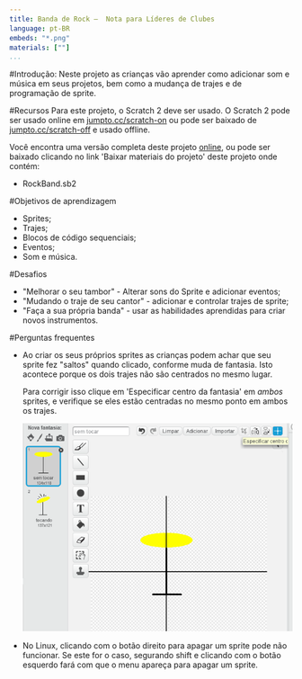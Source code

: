 ```yaml
---
title: Banda de Rock —  Nota para Líderes de Clubes
language: pt-BR
embeds: "*.png"
materials: [""]
...
```


#Introdução:
Neste projeto as crianças vão aprender como adicionar som e música em seus projetos, bem como a mudança de trajes e de programação de sprite.

#Recursos
Para este projeto, o Scratch 2 deve ser usado. O Scratch 2 pode ser usado online em [jumpto.cc/scratch-on](http://jumpto.cc/scratch-on) ou pode ser baixado de [jumpto.cc/scratch-off](http://jumpto.cc/scratch-off) e usado offline.

Você encontra uma versão completa deste projeto <a href="http://scratch.mit.edu/projects/26741186/#editor">online</a>, ou pode ser baixado clicando no link 'Baixar materiais do projeto' deste projeto onde contém:

+ RockBand.sb2

#Objetivos de aprendizagem
+ Sprites;
+ Trajes;
+ Blocos de código sequenciais;
+ Eventos;
+ Som e música.

#Desafios
+ "Melhorar o seu tambor" - Alterar sons do Sprite e adicionar eventos;
+ "Mudando o traje de seu cantor" - adicionar e controlar trajes de sprite;
+ "Faça a sua própria banda" - usar as habilidades aprendidas para criar novos instrumentos.

#Perguntas frequentes
+ Ao criar os seus próprios sprites as crianças podem achar que seu sprite fez "saltos" quando clicado, conforme muda de fantasia. Isto acontece porque os dois trajes não são centrados no mesmo lugar.

	Para corrigir isso clique em 'Especificar centro da fantasia' em _ambos_ sprites, e verifique se eles estão centradas no mesmo ponto em ambos os trajes.

	![screenshot](band-center.png)

+ No Linux, clicando com o botão direito para apagar um sprite pode não funcionar. Se este for o caso, segurando shift e clicando com o botão esquerdo fará com que o menu apareça para apagar um sprite.
